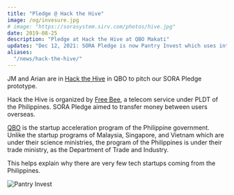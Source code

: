 ```yaml
---
title: "Pledge @ Hack the Hive"
image: /og/invesure.jpg
# image: "https://sorasystem.sirv.com/photos/hive.jpg"
date: 2019-08-25
description: "Pledge at Hack the Hive at QBO Makati"
updates: "Dec 12, 2021: SORA Pledge is now Pantry Invest which uses interest-bearing points. This implements Book 2 of the Wealth of Nations"
aliases:
  "/news/hack-the-hive/"
---
```


JM and Arian are in <a href='https://www.eventbrite.com/e/hack-the-hive-strengthening-connections-for-the-global-pinoy-tickets-59751606664'>Hack the Hive</a> in QBO to pitch our SORA Pledge prototype. 

Hack the Hive is organized by [Free Bee](https://www.freebeecalls.com), a telecom service under PLDT of the Philippines. SORA Pledge aimed to transfer money between users overseas. 

[QBO](https://qbo.com.ph) is the startup acceleration program of the Philippine government. Unlike the startup programs of Malaysia, Singapore, and Vietnam which are under their science ministries, the program of the Philippines is under their trade ministry, as the Department of Trade and Industry.

This helps explain why there are very few tech startups coming from the Philippines.


![Pantry Invest](/og/invesure.jpg)

